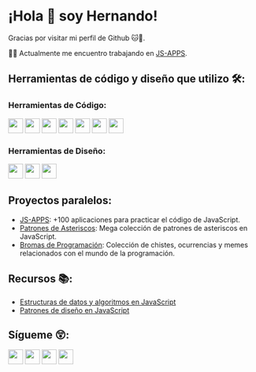 # ¡Hola 👋 soy Hernando!
Gracias por visitar mi perfil de Github 🐱🐙.

🧑‍💻 Actualmente me encuentro trabajando en [JS-APPS](https://github.com/hernandoabella/js-apps).

## Herramientas de código y diseño que utilizo 🛠️:

### Herramientas de Código:
<span><img src="https://cdn.jsdelivr.net/gh/devicons/devicon/icons/html5/html5-original.svg" width="30px"/></span>
<span><img src="https://cdn.jsdelivr.net/gh/devicons/devicon/icons/css3/css3-original.svg" width="30px"/></span>
<span><img src="https://cdn.jsdelivr.net/gh/devicons/devicon/icons/javascript/javascript-original.svg" width="30px"/></span>
<span><img src="https://cdn.jsdelivr.net/gh/devicons/devicon/icons/tailwindcss/tailwindcss-plain.svg" width="30px"/></span> 
<span><img src="https://cdn.jsdelivr.net/gh/devicons/devicon/icons/typescript/typescript-original.svg" width="30px"/></span>
<span><img src="https://cdn.jsdelivr.net/gh/devicons/devicon/icons/react/react-original.svg" width="30px"/></span>
<span><img src="https://cdn.jsdelivr.net/gh/devicons/devicon/icons/nextjs/nextjs-original.svg" width="30px"/>
</span>

### Herramientas de Diseño:
<span><img src="https://cdn.jsdelivr.net/gh/devicons/devicon/icons/canva/canva-original.svg" width="30px"/></span>
<span><img src="https://cdn.jsdelivr.net/gh/devicons/devicon/icons/figma/figma-original.svg" width="30px"/></span>
<span><img src="https://cdn.jsdelivr.net/gh/devicons/devicon/icons/illustrator/illustrator-plain.svg" width="30px"/></span>

## Proyectos paralelos:

- [JS-APPS](https://github.com/hernandoabella/js-apps): +100 aplicaciones para practicar el código de JavaScript.
- [Patrones de Asteriscos](https://github.com/hernandoabella/patrones-de-asteriscos-en-js): Mega colección de patrones de asteriscos en JavaScript.
- [Bromas de Programación](https://github.com/hernandoabella/bromas-de-programacion): Colección de chistes, ocurrencias y memes relacionados con el mundo de la programación.

## Recursos 📚:

- [Estructuras de datos y algoritmos en JavaScript](https://github.com/hernandoabella/estructura-de-datos-y-algoritmos-en-js)
- [Patrones de diseño en JavaScript](https://github.com/hernandoabella/patrones-de-diseno-js)

## Sígueme 😲:

[<img src="https://cdn-icons-png.flaticon.com/512/2504/2504903.png" width="30px"/>](https://www.facebook.com/hernandoabellaoficial)
[<img src="https://cdn-icons-png.flaticon.com/512/2504/2504918.png" width="30px"/>](https://www.instagram.com/hernandoabellaoficial)
[<img src="https://cdn-icons-png.flaticon.com/512/2504/2504947.png" width="30px"/>](https://www.twitter.com/hernandoabella)
[<img src="https://cdn-icons-png.flaticon.com/512/2504/2504965.png" width="30px"/>](https://www.youtube.com/c/hernandoabella)
